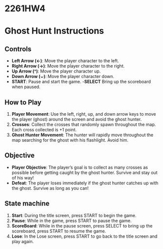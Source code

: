 # 2261HW4
# Ghost Hunt Instructions

## Controls
- **Left Arrow (←)**: Move the player character to the left.
- **Right Arrow (→)**: Move the player character to the right.
- **Up Arrow (^)**: Move the player character up.
- **Down Arrow (⌄)**: Move the player character down.
- **START**: Pause and start the game.
-**SELECT** Bring up the scoreboard when paused.

## How to Play
1. **Player Movement**: Use the left, right, up, and down arrow keys to move the player (ghost) around the screen and avoid the ghost hunter.
2. **Crosses**: Collect the crosses that randomly spawn throughout the map. Each cross collected is +1 point.
3. **Ghost Hunter Movement**: The hunter will rapidly move throughout the map searching for the ghost with his flashlight. Avoid him.

## Objective
- **Player Objective**: The player’s goal is to collect as many crosses as possible before getting caught by the ghost hunter. Survive and stay out of his way!
- **Defeat**: The player loses immediately if the ghost hunter catches up with the ghost. Survive as long as you can!

## State machine
1. **Start**: During the title screen, press START to begin the game.
2. **Pause**: While in the game, press START to pause the game.
3. **ScoreBoard**: While in the pause screen, press SELECT to bring up the scoreboard, press START to resume the game.
4. **Lose**: In the Lose screen, press START to go back to the title screen and play again.


